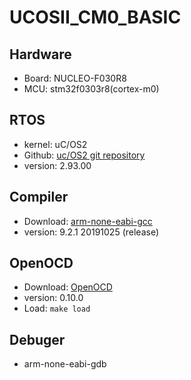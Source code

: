 # UCOSII_CM0_BASIC

## Hardware

* Board: NUCLEO-F030R8
* MCU: stm32f0303r8(cortex-m0)

## RTOS

* kernel: uC/OS2
* Github: [uc/OS2 git repository](https://github.com/weston-embedded/uC-OS2/tree/master)
* version: 2.93.00

## Compiler

* Download: [arm-none-eabi-gcc](https://developer.arm.com/tools-and-software/open-source-software/developer-tools/gnu-toolchain/gnu-rm/downloads/9-2019-q4-major)
* version: 9.2.1 20191025 (release)

## OpenOCD

* Download: [OpenOCD](https://github.com/xpack-dev-tools/openocd-xpack/releases)
* version: 0.10.0
* Load: ```make load```

## Debuger

* arm-none-eabi-gdb
